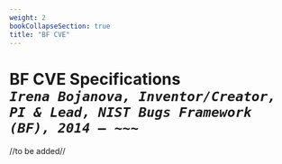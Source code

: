 ```yaml
---
weight: 2
bookCollapseSection: true
title: "BF CVE"
---
```


<!-- Google tag (gtag.js) -->
<script async src="https://www.googletagmanager.com/gtag/js?id=G-PJ364XPP9F"></script>
<script>
  window.dataLayer = window.dataLayer || [];
  function gtag(){dataLayer.push(arguments);}
  gtag('js', new Date());

  gtag('config', 'G-PJ364XPP9F');
</script>

# BF CVE Specifications  <br/>_`Irena Bojanova, Inventor/Creator, PI & Lead, NIST Bugs Framework (BF), 2014 – ~~~`_

//to be added//